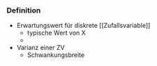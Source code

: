 ### Definition
+ Erwartungswert für diskrete [[Zufallsvariable]]
	+ typische Wert von X
	+ 
+ Varianz einer ZV
	+ Schwankungsbreite